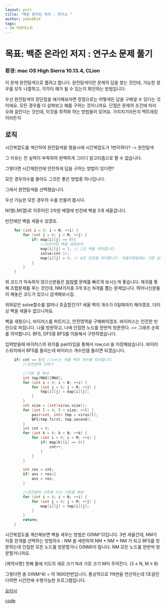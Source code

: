 ```yaml
---
layout: post
title: "백준 온라인 저지 : 연구소 "
author: yobs0814
tags:
- SW 역량테스트
---
```


# 목표: 백준 온라인 저지 : 연구소 문제 풀기
### 환경: mac OS High Sierra 10.13.4, CLion

이 문제 완전탐색으로 풀려고 합니다.
완전탐색이란 문제의 답을 찾는 것인데, 가능한 경우를 모두 나열하고, 각각이 해가 될 수 있는지 확인하는 방법입니다.

우선 완전탐색의 장단점을 얘기해보자면
장점으로는 어떻게든 답을 구해낼 수 있다는 것이에요. 모든 경우를 다 살펴보고 해를 구하는 것이니까요.
단점은 문제의 조건에 따라 오래 걸린다는 것인데, 이것을 최적화 하는 방법들이 있어요. 가지치기라든지 백트래킹이라든지

## 로직
시간복잡도를 계산하여 완전탐색을 했을시에 시간복잡도가 1번이하다? -> 완전탐색

그 이유는 전 실력이 부족하여 완벽하게 그리디 알고리즘으로 짤 수 없습니다.

그렇다면 시간제한안에 안전하게 답을 구하는 방법이 있다면?

모든 경우의수를 돌아도 그것은 좋은 방법중 하나입니다.

그래서 완전탐색을 선택했습니다.

우선 가능한 모든 경우의 수를 만들어 봅시다.

N(행),M(열)로 이루어진 2차원 배열에 빈칸에 벽을 3개 세울겁니다.

빈칸에만 벽을 세울수 있겠죠. 

~~~c++
    for (int i = 0; i < N; ++i) {
        for (int j = 0; j < M; ++j) {
            if( map[i][j] == 0){
                //빈칸이면 벽을 세워보자
                map[i][j] = 1; // 1은 벽을 의미합니다.
                solve(cnt-1);
                map[i][j] = 0; // 0은 빈칸을 의미합니다. 되돌아왔을때는 기존 상태로 돌려놔야겠죠.
            }
        }
    }
~~~

위 코드가 익숙하지 않으신분들은 
[알파벳](https://www.acmicpc.net/problem/1987) 문제를 빠르게 보시는게 좋습니다.
재귀를 통해 조합문제를 푸는 것인데, NM가지중 3개 또는 N개를 뽑는 문제입니다.
뛰어나신분들이 해놓은 코드가 있으니 검색해보시길.

위와같은 solve함수를 얼마나 호출할건가?
세울 벽의 개수가 0일때까지 해야겠죠. 더이상 벽을 세울수 없으니까요.

벽을 세웠으니, 바이러스를 퍼트리고, 안전영역을 구해봐야겠죠.
바이러스는 인전한 빈칸으로 퍼집니다.
나를 방문하고, 나에 인접한 노드를 한번씩 방문한다. => 그래프 순회를 의미합니다.
BFS, DFS중 BFS를 이용해서 구현하였습니다.

입력받을때 바이러스의 위치를 pair타입을 통해서 row,col 을 저장해놨습니다.
바이러스위치에서 BFS를 돌리는데 바이러스 개수만큼 돌리면 되겠습니다.

~~~c++
    if( cnt == 0){ //cnt는 세울 벽의 개수를 의미합니다.
        //안전영역 구하기

        //기본 맵 복사
        int tmp[MAX][MAX];
        for (int i = 0; i < N; ++i) {
            for (int j = 0; j < M; ++j) {
                tmp[i][j] = map[i][j];
            }
        }
        int size = (int)virus.size();
        for (int l = 0; l < size; ++l) {
            pair<int, int> tmp = virus[l];
            BFS(tmp.first, tmp.second);
        }
        int cnt = 0;
        for (int k = 0; k < N; ++k) {
            for (int i = 0; i < M; ++i) {
                if( map[k][i] == 0){
                    cnt++;
                }
            }
        }

        int res = cnt;
        if( ans < res){
            ans = res;
        }

        //안전영역 구한후 다시 기존맵 복원
        for (int i = 0; i < N; ++i) {
            for (int j = 0; j < M; ++j) {
                map[i][j] = tmp[i][j];
            }
        }
        return;
    }
~~~

시간복잡도를 계산해보면
벽을 세우는 방법은 O(NM^3)입니다.
3번 세울건데,  NM가지중 한개를 선택하는 방법의수 : NM 을 세번하여
NM * NM * NM 가 되고
BFS를 방문하는데 인접한 모든 노드를 방문할거니 O(NM)이 됩니다. NM 모든 노드를 한번씩 방문할거니까요.

[제약사항] 첫째 줄에 지도의 세로 크기 N과 가로 크기 M이 주어진다. (3 ≤ N, M ≤ 8)

그렇다면 총 O(NM^4) = 약 1600만번입니다. 통상적으로 1억번을 연산하는데 1초걸린다하면 
시간안에 수행가능한 프로그램입니다.


[요리사](https://www.acmicpc.net/problem/14502)

[code](https://github.com/yobs0814/problemSolving/blob/master/SWExpert/P14502/main.cpp)